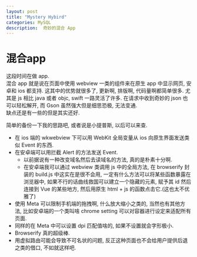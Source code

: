 ```yaml
---
layout: post
title: "Mystery Hybird"
categories: MySQL
description:  奇妙的混合 App
---
```


# 混合app

这段时间在做 app.  
混合 app 就是说在页面中使用 webview 一类的组件来在原生 app 中显示网页, 安卓和 ios 都支持. 这其中的优势就很多了, 更新啊, 排版啊, 代码量啊都简单很多. 尤其是 js 相比 java 或者 objc, swift 一路灵活了许多. 在请求中收到奇妙的 json 也可以轻松解开, 而 Gson 虽然强大但是细思恐极, 无法变通.  
缺点还是有一些的但是其实还好.

简单的备份一下我的思路吧, 或者说是小提普斯, 以后可以来查.

-   在 ios 端的 wkwebview 下可以用 WebKit 全局变量从 ios 向原生界面发送类似 Event 的东西.
-   在安卓端可以用拦截 Alert 的方法发送 Event.
    -   以前据说有一种改变域名然后去读域名的方法, 真的是朴素十分啊.
    -   在安卓端我可以通过 webview 类调用 js 中的全局方法, 在 browserify 封装的 build.js 中这实在是很不会用, 一定有什么方法可以将某些函数暴露在浏览器中, 如果不行的话曲线救国可以建立一个隐藏的元素, 赋予其 id 然后连接到 Vue 的某些地方, 然后用原生 html + js 的函数点击它.(这也太不优雅了)
-   使用 Meta 可以限制手机端的拖拽啊, 什么放大缩小之类的, 当然也有其他方法, 比如安卓端的一个类叫啥 chrome setting 可以对容器进行设定来适配所有页面.
-   同样的在 Meta 中可以设置 dpi 匹配值啥的, 如果不设置就会字形极小.
-   Browserify 真的超级棒.
-   用虚拟路由可能会导致不可名状的问题, 反正这种页面也不会给用户提供后退之类的借口, 不如就这样吧.

